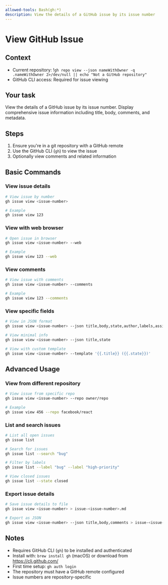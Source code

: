 ```yaml
---
allowed-tools: Bash(gh:*)
description: View the details of a GitHub issue by its issue number
---
```


# View GitHub Issue

## Context

- Current repository: !`gh repo view --json nameWithOwner -q .nameWithOwner 2>/dev/null || echo "Not a GitHub repository"`
- GitHub CLI access: Required for issue viewing

## Your task

View the details of a GitHub issue by its issue number. Display comprehensive issue information including title, body, comments, and metadata.

## Steps

1. Ensure you're in a git repository with a GitHub remote
2. Use the GitHub CLI (`gh`) to view the issue
3. Optionally view comments and related information

## Basic Commands

### View issue details
```bash
# View issue by number
gh issue view <issue-number>

# Example
gh issue view 123
```

### View with web browser
```bash
# Open issue in browser
gh issue view <issue-number> --web

# Example
gh issue view 123 --web
```

### View comments
```bash
# View issue with comments
gh issue view <issue-number> --comments

# Example
gh issue view 123 --comments
```

### View specific fields
```bash
# View in JSON format
gh issue view <issue-number> --json title,body,state,author,labels,assignees,createdAt

# View minimal info
gh issue view <issue-number> --json title,state

# View with custom template
gh issue view <issue-number> --template '{{.title}} ({{.state}})'
```

## Advanced Usage

### View from different repository
```bash
# View issue from specific repo
gh issue view <issue-number> --repo owner/repo

# Example
gh issue view 456 --repo facebook/react
```

### List and search issues
```bash
# List all open issues
gh issue list

# Search for issues
gh issue list --search "bug"

# Filter by labels
gh issue list --label "bug" --label "high-priority"

# View closed issues
gh issue list --state closed
```

### Export issue details
```bash
# Save issue details to file
gh issue view <issue-number> > issue-<issue-number>.md

# Export as JSON
gh issue view <issue-number> --json title,body,comments > issue-<issue-number>.json
```

## Notes

- Requires GitHub CLI (`gh`) to be installed and authenticated
- Install with: `brew install gh` (macOS) or download from https://cli.github.com/
- First time setup: `gh auth login`
- The repository must have a GitHub remote configured
- Issue numbers are repository-specific